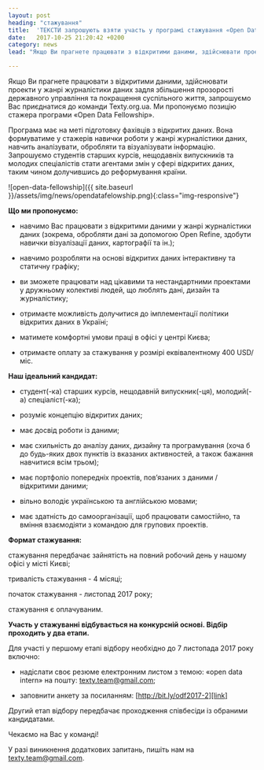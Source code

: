 ```yaml
---
layout: post
heading: "стажування"
title:  'ТЕКСТИ запрошують взяти участь у програмі стажування «Open Data Fellowship»'
date:   2017-10-25 21:20:42 +0200
category: news
lead: "Якщо Ви прагнете працювати з відкритими даними, здійснювати проекти у жанрі журналістики даних задля збільшення прозорості державного управління та покращення суспільного життя, запрошуємо Вас приєднатися до команди Texty.org.ua. Ми пропонуємо позицію стажера програми «Open Data Fellowship»."

---
```

Якщо Ви прагнете працювати з відкритими даними, здійснювати проекти у жанрі журналістики даних задля збільшення прозорості державного управління та покращення суспільного життя, запрошуємо Вас приєднатися до команди Texty.org.ua. Ми пропонуємо позицію стажера програми «Open Data Fellowship».

Програма має на меті підготовку фахівців з відкритих даних. Вона формуватиме у стажерів навички роботи у жанрі журналістики даних, навчить аналізувати, обробляти та візуалізувати інформацію. Запрошуємо студентів старших курсів, нещодавніх випускників та молодих спеціалістів стати агентами змін у сфері відкритих даних, таким чином долучившись до реформування країни.

 ![open-data-fellowship]({{ site.baseurl }}/assets/img/news/opendatafelowship.png){:class="img-responsive"}


**Що ми пропонуємо:**

- навчимо Вас працювати з відкритими даними у жанрі журналістики даних (зокрема, обробляти дані за допомогою Open Refine, здобути навички візуалізації даних, картографії та ін.);

- навчимо розробляти на основі відкритих даних інтерактивну та статичну графіку;

- ви зможете працювати над цікавими та нестандартними проектами у дружньому колективі людей, що люблять дані, дизайн та журналістику;

- отримаєте можливість долучитися до імплементації політики відкритих даних в Україні;

- матимете комфортні умови праці в офісі у центрі Києва;

- отримаєте оплату за стажування у розмірі еквівалентному 400 USD/міс.

**Наш ідеальний кандидат:**

- студент(-ка) старших курсів, нещодавній випускник(-ця), молодий(-а) спеціаліст(-ка);

- розуміє концепцію відкритих даних;

- має досвід роботи із даними;

- має схильність до аналізу даних, дизайну та програмування (хоча б до будь-яких двох пунктів із вказаних активностей, а також бажання навчитися всім трьом);

- має портфоліо попередніх проектів, пов’язаних з даними / відкритими даними;

- вільно володіє українською та англійською мовами;

- має здатність до самоорганізації, щоб працювати самостійно, та вміння взаємодіяти з командою для групових проектів.

**Формат стажування:**

стажування передбачає зайнятість на повний робочий день у нашому офісі у місті Києві;

тривалість стажування - 4 місяці;

початок стажування - листопад 2017 року;

стажування є оплачуваним.

**Участь у стажуванні відбувається на конкурсній основі. Відбір проходить у два етапи.**

Для участі у першому етапі відбору необхідно до 7 листопада 2017 року включно:

- надіслати своє резюме електронним листом з темою: «open data intern» на пошту: texty.team@gmail.com;

- заповнити анкету за посиланням: [http://bit.ly/odf2017-2][link]

Другий етап відбору передбачає проходження співбесіди із обраними кандидатами.

Чекаємо на Вас у команді!

У разі виникнення додаткових запитань, пишіть нам на texty.team@gmail.com.

[link]: http://bit.ly/odf2017-2